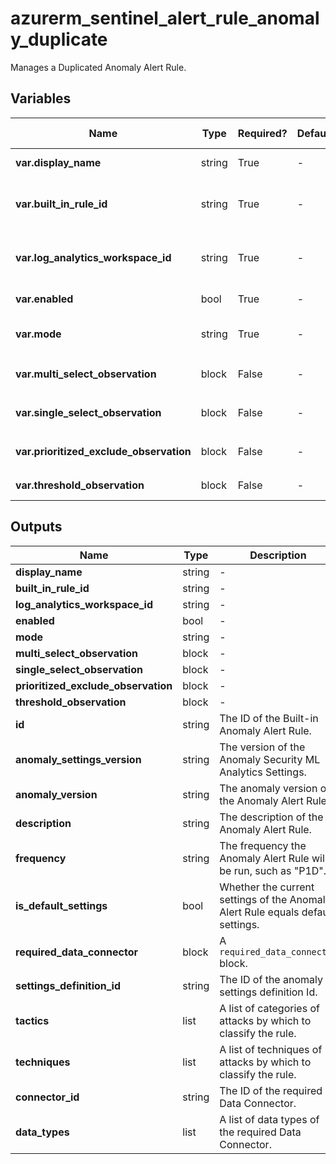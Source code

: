 # azurerm_sentinel_alert_rule_anomaly_duplicate

Manages a Duplicated Anomaly Alert Rule.

## Variables

| Name | Type | Required? | Default  | possible values | Description |
| ---- | ---- | --------- | -------- | ----------- | ----------- |
| **var.display_name** | string | True | -  |  -  | The Display Name of the built-in Anomaly Alert Rule. | 
| **var.built_in_rule_id** | string | True | -  |  -  | The ID of the built-in Anomaly Alert Rule. Changing this forces a new Duplicated Anomaly Alert Rule to be created. | 
| **var.log_analytics_workspace_id** | string | True | -  |  -  | The ID of the Log Analytics Workspace. Changing this forces a new Duplicated Anomaly Alert Rule to be created. | 
| **var.enabled** | bool | True | -  |  -  | Should the Duplicated Anomaly Alert Rule be enabled? | 
| **var.mode** | string | True | -  |  -  | mode of the Duplicated Anomaly Alert Rule. Possible Values are `Production` and `Flighting`. | 
| **var.multi_select_observation** | block | False | -  |  -  | A list of `multi_select_observation` blocks. | 
| **var.single_select_observation** | block | False | -  |  -  | A list of `single_select_observation` blocks. | 
| **var.prioritized_exclude_observation** | block | False | -  |  -  | A list of `prioritized_exclude_observation` blocks. | 
| **var.threshold_observation** | block | False | -  |  -  | A list of `threshold_observation` blocks. | 



## Outputs

| Name | Type | Description |
| ---- | ---- | --------- | 
| **display_name** | string  | - | 
| **built_in_rule_id** | string  | - | 
| **log_analytics_workspace_id** | string  | - | 
| **enabled** | bool  | - | 
| **mode** | string  | - | 
| **multi_select_observation** | block  | - | 
| **single_select_observation** | block  | - | 
| **prioritized_exclude_observation** | block  | - | 
| **threshold_observation** | block  | - | 
| **id** | string  | The ID of the Built-in Anomaly Alert Rule. | 
| **anomaly_settings_version** | string  | The version of the Anomaly Security ML Analytics Settings. | 
| **anomaly_version** | string  | The anomaly version of the Anomaly Alert Rule. | 
| **description** | string  | The description of the Anomaly Alert Rule. | 
| **frequency** | string  | The frequency the Anomaly Alert Rule will be run, such as "P1D". | 
| **is_default_settings** | bool  | Whether the current settings of the Anomaly Alert Rule equals default settings. | 
| **required_data_connector** | block  | A `required_data_connector` block. | 
| **settings_definition_id** | string  | The ID of the anomaly settings definition Id. | 
| **tactics** | list  | A list of categories of attacks by which to classify the rule. | 
| **techniques** | list  | A list of techniques of attacks by which to classify the rule. | 
| **connector_id** | string  | The ID of the required Data Connector. | 
| **data_types** | list  | A list of data types of the required Data Connector. | 